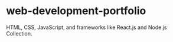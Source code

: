 # web-development-portfolio
HTML, CSS, JavaScript, and frameworks like React.js and Node.js Collection.
